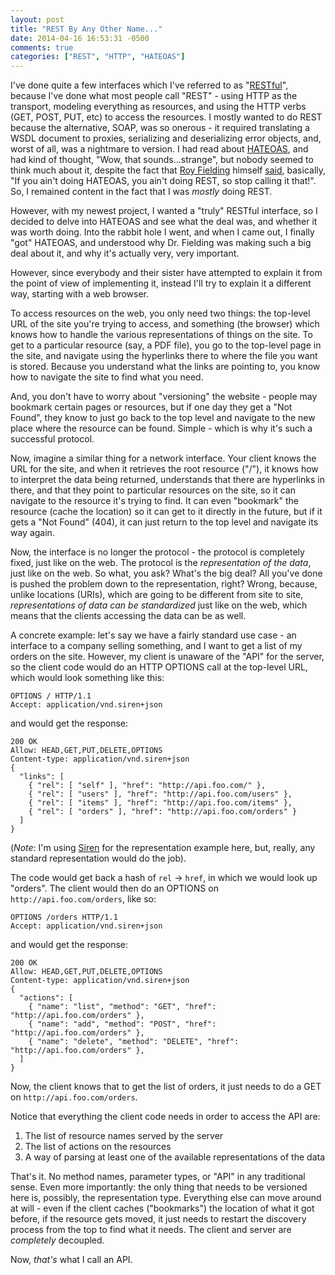 ```yaml
---
layout: post
title: "REST By Any Other Name..."
date: 2014-04-16 16:53:31 -0500
comments: true
categories: ["REST", "HTTP", "HATEOAS"]
---
```

I've done quite a few interfaces which I've referred to as "[RESTful](http://en.wikipedia.org/wiki/REST)", because I've done what most people call "REST" - using HTTP as the transport, modeling everything as resources, and using the HTTP verbs (GET, POST, PUT, etc) to access the resources. I mostly wanted to do REST because the alternative, SOAP, was so onerous - it required translating a WSDL document to proxies, serializing and deserializing error objects, and, worst of all, was a nightmare to version.  I had read about [HATEOAS](http://en.wikipedia.org/wiki/HATEOAS), and had kind of thought, "Wow, that sounds...strange", but nobody seemed to think much about it, despite the fact that [Roy Fielding](http://en.wikipedia.org/wiki/Roy_Fielding) himself [said](http://roy.gbiv.com/untangled/2008/rest-apis-must-be-hypertext-driven), basically, "If you ain't doing HATEOAS, you ain't doing REST, so stop calling it that!". So, I remained content in the fact that I was *mostly* doing REST.

However, with my newest project, I wanted a "truly" RESTful interface, so I decided to delve into HATEOAS and see what the deal was, and whether it was worth doing. Into the rabbit hole I went, and when I came out, I finally "got" HATEOAS, and understood why Dr. Fielding was making such a big deal about it, and why it's actually very, very important.

However, since everybody and their sister have attempted to explain it from the point of view of implementing it, instead I'll try to explain it a different way, starting with a web browser.

To access resources on the web, you only need two things: the top-level URL of the site you're trying to access, and something (the browser) which knows how to handle the various representations of things on the site. To get to a particular resource (say, a PDF file), you go to the top-level page in the site, and navigate using the hyperlinks there to where the file you want is stored. Because you understand what the links are pointing to, you know how to navigate the site to find what you need.

And, you don't have to worry about "versioning" the website - people may bookmark certain pages or resources, but if one day they get a "Not Found", they know to just go back to the top level and navigate to the new place where the resource can be found. Simple - which is why it's such a successful protocol.

Now, imagine a similar thing for a network interface. Your client knows the URL for the site, and when it retrieves the root resource ("/"), it knows how to interpret the data being returned, understands that there are hyperlinks in there, and that they point to particular resources on the site, so it can navigate to the resource it's trying to find.  It can even "bookmark" the resource (cache the location) so it can get to it directly in the future, but if it gets a "Not Found" (404), it can just return to the top level and navigate its way again.

Now, the interface is no longer the protocol - the protocol is completely fixed, just like on the web. The protocol is the *representation of the data*, just like on the web. So what, you ask? What's the big deal? All you've done is pushed the problem down to the representation, right? Wrong, because, unlike locations (URIs), which are going to be different from site to site, *representations of data can be standardized* just like on the web, which means that the clients accessing the data can be as well.

A concrete example: let's say we have a fairly standard use case - an interface to a company selling something, and I want to get a list of my orders on the site. However, my client is unaware of the "API" for the server, so the client code would do an HTTP OPTIONS call at the top-level URL, which would look something like this:

```
OPTIONS / HTTP/1.1
Accept: application/vnd.siren+json
```

and would get the response:

```
200 OK
Allow: HEAD,GET,PUT,DELETE,OPTIONS
Content-type: application/vnd.siren+json
{
  "links": [
    { "rel": [ "self" ], "href": "http://api.foo.com/" },
    { "rel": [ "users" ], "href": "http://api.foo.com/users" },
    { "rel": [ "items" ], "href": "http://api.foo.com/items" },
    { "rel": [ "orders" ], "href": "http://api.foo.com/orders" }
  ]
}
```

(*Note*: I'm using [Siren](https://github.com/kevinswiber/siren) for the representation example here, but, really, any standard representation would do the job).

The code would get back a hash of `rel` -> `href`, in which we would look up "orders". The client would then do an OPTIONS on `http://api.foo.com/orders`, like so:

```
OPTIONS /orders HTTP/1.1
Accept: application/vnd.siren+json
```

and would get the response:

```
200 OK
Allow: HEAD,GET,PUT,DELETE,OPTIONS
Content-type: application/vnd.siren+json
{
  "actions": [
    { "name": "list", "method": "GET", "href": "http://api.foo.com/orders" },
    { "name": "add", "method": "POST", "href": "http://api.foo.com/orders" },
    { "name": "delete", "method": "DELETE", "href": "http://api.foo.com/orders" },
  ]
}
```

Now, the client knows that to get the list of orders, it just needs to do a GET on `http://api.foo.com/orders`.

Notice that everything the client code needs in order to access the API are:

1. The list of resource names served by the server
2. The list of actions on the resources
3. A way of parsing at least one of the available representations of the data

That's it. No method names, parameter types, or "API" in any traditional sense. Even more importantly: the only thing that needs to be versioned here is, possibly, the representation type. Everything else can move around at will - even if the client caches ("bookmarks") the location of what it got before, if the resource gets moved, it just needs to restart the discovery process from the top to find what it needs. The client and server are *completely* decoupled.

Now, *that's* what I call an API.